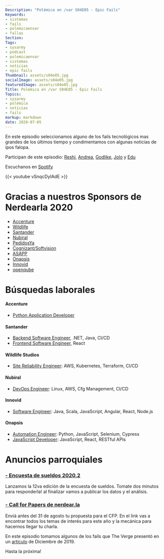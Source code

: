 ```yaml
---
Description: "Polémica en /var S04E05 - Epic Fails"
Keywords:
- sistemas
- fails
- polemicaenvar
- fallas
Section: 
Tags:
- sysarmy
- podcast
- polemicaenvar
- sistemas
- noticias
- epic fails
Thumbnail: assets/s04e05.jpg
socialImage: assets/s04e05.jpg
featuredImage: assets/s04e05.jpg
Title: Polémica en /var S04E05 - Epic Fails
Topics:
- sysarmy
- polémica
- noticias
- fails
markup: markdown
date: 2020-07-05
---
```


En este episodio seleccionamos alguno de los fails tecnológicos mas grandes de los últimos tiempo y condimentamos con algunas noticias de ipos falopa.

Participan de este episodio: [Reshi](https://twitter.com/Rhapsody_Girl), [Andrea](https://twitter.com/peorth), [Godlike](https://twitter.com/godlike64), [Jolo](https://twitter.com/ajolo) y [Edu](https://twitter.com/jedux)

Escuchanos en [Spotify](https://open.spotify.com/episode/4MikQU0AlJUNSpE769oVD4?si=jkX-MpWPTFCJNgWvEhZDLA)

<!--more-->

{{< youtube vSnqcDyIAdE >}}

# Gracias a nuestros Sponsors de Nerdearla 2020
- [Accenture](https://sysar.my/accenture)
- [Wildlife](https://sysar.my/wildlife)
- [Santander](https://sysar.my/santander)
- [Nubiral](https://sysar.my/nubiral)
- [PedidosYa](https://sysar.my/pedidosya)
- [Cognizant/Softvision](https://sysar.my/cognizant)
- [ASAPP](https://sysar.my/asapp)
- [Onapsis](https://sysar.my/onapsis)
- [Innovid](https://sysar.my/innovid)
- [openqube](https://sysar.my/openqube)


# Búsquedas laborales

#### Accenture
- [Python Application Developer](https://sysar.my/gH56Ej)

#### Santander 
- [Backend Software Engineer](https://sysar.my/G8CiWw), .NET, Java, CI/CD
- [Frontend Software Engineer](https://sysar.my/G8CiWw), React

#### Wildlife Studios
- [Site Reliability Engineer](https://sysar.my/jutKOI): AWS, Kubernetes, Terraform, CI/CD

#### Nubiral
- [DevOps Engineer](https://sysar.my/MUcut8): Linux, AWS, Cfg Management, CI/CD	

#### Innovid	
- [Software Engineer](https://sysar.my/UGKByk):	Java, Scala, JavaScript, Angular, React, Node.js

#### Onapsis
- [Automation Engineer](https://sysar.my/AIeYbq): Python, JavaScript, Selenium, Cypress
- [JavaScript Developer](https://sysar.my/G2cHEF): JavaScript, React, RESTful APIs	

# Anuncios parroquiales

### [- Encuesta de sueldos 2020.2 ](https://sysar.my/encuestablog)
Lanzamos la 12va edición de la encuesta de sueldos. Tomate dos minutos para responderla! al finalizar vamos a publicar los datos y el análisis.

### [- Call for Papers de nerdear.la ](https://sysar.my/cfp)
Enviá antes del 31 de agosto tu propuesta para el CFP. En el link vas a encontrar todos los temas de interés para este año y la mecánica para hacernos llegar tu charla.

En este episodio tomamos algunos de los fails que The Verge presentó en un [artículo](https://www-theverge-com.cdn.ampproject.org/c/s/www.theverge.com/platform/amp/2019/12/20/21029499/decade-fails-flops-tech-science-culture-apple-google-data-kickstarter-2010-2019) de Diciembre de 2019.

Hasta la próxima!

